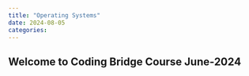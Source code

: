 ```yaml
---
title: "Operating Systems"
date: 2024-08-05
categories:
---
```


## Welcome to Coding Bridge Course June-2024

